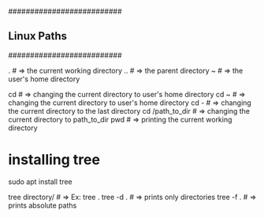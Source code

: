 ##########################
## Linux Paths
##########################
 
.       # => the current working directory
..      # => the parent directory
~       # => the user's home directory
 
cd      # => changing the current directory to user's home directory
cd ~    # => changing the current directory to user's home directory
cd -    # => changing the current directory to the last directory
cd /path_to_dir    # => changing the current directory to path_to_dir 
pwd     # => printing the current working directory
 
# installing tree
sudo apt install tree
 
tree directory/     # => Ex: tree .
tree -d .           # => prints only directories
tree -f .           # => prints absolute paths 